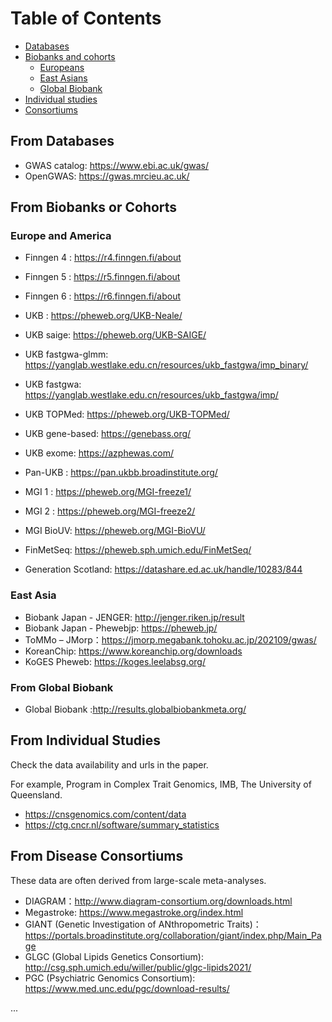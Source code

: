 # Table of Contents 

* [Databases](#from-databases)
* [Biobanks and cohorts](#from-biobanks-or-cohorts) 
    * [Europeans](#europe-and-america)
    * [East Asians](#east-asia) 
    * [Global Biobank](#from-global-biobank)
* [Individual studies](#from-individual-studies)
* [Consortiums](#from-disease-consortiums) 


## From Databases

* GWAS catalog: https://www.ebi.ac.uk/gwas/
* OpenGWAS: https://gwas.mrcieu.ac.uk/

## From Biobanks or Cohorts

### Europe and America

* Finngen 4 : https://r4.finngen.fi/about
* Finngen 5 : https://r5.finngen.fi/about
* Finngen 6 : https://r6.finngen.fi/about

* UKB : https://pheweb.org/UKB-Neale/
* UKB saige: https://pheweb.org/UKB-SAIGE/
* UKB fastgwa-glmm: https://yanglab.westlake.edu.cn/resources/ukb_fastgwa/imp_binary/
* UKB fastgwa: https://yanglab.westlake.edu.cn/resources/ukb_fastgwa/imp/
* UKB TOPMed: https://pheweb.org/UKB-TOPMed/
* UKB gene-based: https://genebass.org/
* UKB exome: https://azphewas.com/
* Pan-UKB : https://pan.ukbb.broadinstitute.org/
* MGI 1 : https://pheweb.org/MGI-freeze1/
* MGI 2 : https://pheweb.org/MGI-freeze2/
* MGI BioUV: https://pheweb.org/MGI-BioVU/
* FinMetSeq: https://pheweb.sph.umich.edu/FinMetSeq/
* Generation Scotland: https://datashare.ed.ac.uk/handle/10283/844

### East Asia

* Biobank Japan - JENGER: http://jenger.riken.jp/result
* Biobank Japan - Phewebjp: https://pheweb.jp/
* ToMMo – JMorp：https://jmorp.megabank.tohoku.ac.jp/202109/gwas/
* KoreanChip: https://www.koreanchip.org/downloads
* KoGES Pheweb: https://koges.leelabsg.org/

### From Global Biobank
* Global Biobank :http://results.globalbiobankmeta.org/

## From Individual Studies 

Check the data availability and urls in the paper.

For example, Program in Complex Trait Genomics, IMB, The University of Queensland.

* https://cnsgenomics.com/content/data
* https://ctg.cncr.nl/software/summary_statistics

## From Disease Consortiums 
These data are often derived from large-scale meta-analyses.

* DIAGRAM：http://www.diagram-consortium.org/downloads.html
* Megastroke: https://www.megastroke.org/index.html
* GIANT (Genetic Investigation of ANthropometric Traits)：https://portals.broadinstitute.org/collaboration/giant/index.php/Main_Page
* GLGC (Global Lipids Genetics Consortium):  http://csg.sph.umich.edu/willer/public/glgc-lipids2021/
* PGC (Psychiatric Genomics Consortium): https://www.med.unc.edu/pgc/download-results/

...
